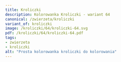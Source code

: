 ```yaml
---
title: Kroliczki
description: Kolorowanka Kroliczki - wariant 64
canonical: /zwierzeta/kroliczki
variant_of: kroliczki
image: /kroliczki/64/kroliczki-64.svg
pdf: /kroliczki/64/kroliczki-64.pdf
tags:
- zwierzeta
- kroliczki
alt: "Prosta kolorowanka kroliczki do kolorowania"
---
```

